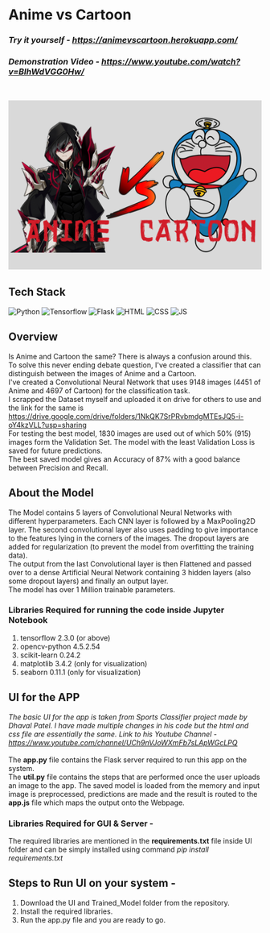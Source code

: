 # Anime vs Cartoon

### <i> Try it yourself - https://animevscartoon.herokuapp.com/ </i>
### <i> Demonstration Video - https://www.youtube.com/watch?v=BlhWdVGG0Hw/ </i>
<br>

[![Cover Image](https://github.com/kanakmi/Anime-vs-Cartoon/blob/main/Cover.png?raw=True)](https://animevscartoon.herokuapp.com/)

## Tech Stack

![Python](https://img.shields.io/badge/Python-v3.8-red?style=flat-square&logo=python&logoColor=red)
![Tensorflow](https://img.shields.io/badge/tensorflow-v2.3.0-orange?style=flat-square&logo=tensorflow)
![Flask](https://img.shields.io/badge/Flask-v2.0.1-brightgreen?style=flat-square&logo=flask&logoColor=brightgreen)
![HTML](https://img.shields.io/badge/HTML-5-blueviolet?style=flat-square&logo=html5&logoColor=blueviolet)
![CSS](https://img.shields.io/badge/CSS-3-blue?style=flat-square&logo=css3&logoColor=blue)
![JS](https://img.shields.io/badge/JAVASCRIPT--black?style=flat-square&logo=javascript)

## Overview

Is Anime and Cartoon the same? There is always a confusion around this.<br>
To solve this never ending debate question, I've created a classifier that can distinguish between the images of Anime and a Cartoon. <br>
I've created a Convolutional Neural Network that uses 9148 images (4451 of Anime and 4697 of Cartoon) for the classification task.<br>
I scrapped the Dataset myself and uploaded it on drive for others to use and the link for the same is https://drive.google.com/drive/folders/1NkQK7SrPRvbmdgMTEsJQ5-i-oY4kzVLL?usp=sharing <br>
For testing the best model, 1830 images are used out of which 50% (915) images form the Validation Set. 
The model with the least Validation Loss is saved for future predictions.<br>
The best saved model gives an Accuracy of 87% with a good balance between Precision and Recall.
<br>

## About the Model

The Model contains 5 layers of Convolutional Neural Networks with different hyperparameters. Each CNN layer is followed by a MaxPooling2D layer. The second convolutional layer also uses padding to give importance to the features lying in the corners of the images. The dropout layers are added for regularization (to prevent the model from overfitting the training data).<br>
The output from the last Convolutional layer is then Flattened and passed over to a dense Artificial Neural Network containing 3 hidden layers (also some dropout layers) and finally an output layer.<br>
The model has over 1 Million trainable parameters.<br>

### Libraries Required for running the code inside Jupyter Notebook

1. tensorflow 2.3.0 (or above)
2. opencv-python 4.5.2.54
3. scikit-learn 0.24.2
4. matplotlib 3.4.2 (only for visualization)
5. seaborn 0.11.1 (only for visualization)

## UI for the APP

<i>The basic UI for the app is taken from Sports Classifier project made by Dhaval Patel. I have made multiple changes in his code but the html and css file are essentially the same. Link to his Youtube Channel - https://www.youtube.com/channel/UCh9nVJoWXmFb7sLApWGcLPQ</i><br><br>
The <b>app.py</b> file contains the Flask server required to run this app on the system.<br>
The <b>util.py</b> file contains the steps that are performed once the user uploads an image to the app. The saved model is loaded from the memory and input image is preprocessed, predictions are made and the result is routed to the <b>app.js</b> file which maps the output onto the Webpage.<br>

### Libraries Required for GUI & Server -

The required libraries are mentioned in the <b>requirements.txt</b> file inside UI folder and can be simply installed using command <i>pip install requirements.txt</i>

## Steps to Run UI on your system -

1. Download the UI and Trained_Model folder from the repository.
2. Install the required libraries.
3. Run the app.py file and you are ready to go.
